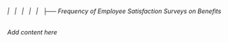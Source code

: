 ###### |   |   |   |   |   ├── Frequency of Employee Satisfaction Surveys on Benefits

*Add content here*
